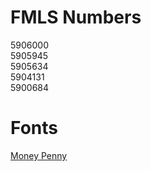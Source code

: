 # FMLS Numbers

5906000  
5905945  
5905634  
5904131  
5900684  

# Fonts

[Money Penny]( https://creativemarket.com/ianbarnard/919162-Money-Penny-Script-Sans )